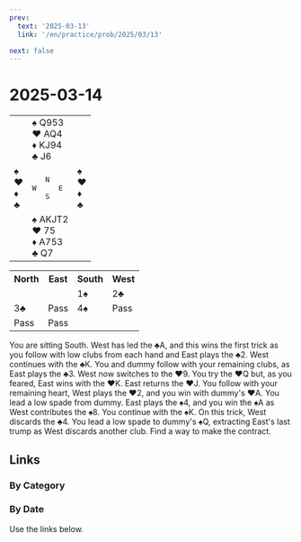 ```yaml
---
prev:
  text: '2025-03-13'
  link: '/en/practice/prob/2025/03/13'

next: false
---
```


# 2025-03-14

<table class="deal">
	<tr>
		<td></td>
		<td>♠ Q953<br>♥ AQ4<br>♦ KJ94<br>♣ J6</td>
		<td></td>
	</tr>
	<tr>
		<td>♠ <br>♥ <br>♦ <br>♣ </td>
		<td><pre>   N<br>W     E<br>   S</pre></td>
		<td>♠ <br>♥ <br>♦ <br>♣ </td>
	</tr>
	<tr>
		<td></td>
		<td>♠ AKJT2<br>♥ 75<br>♦ A753<br>♣ Q7</td>
		<td></td>
	</tr>
</table>

<table class="auction">
	<tr>
		<th>North</th>
		<th>East</th>
		<th>South</th>
		<th>West</th>
	</tr>
	<tr>
		<td></td>
		<td></td>
		<td>1♠</td>
		<td>2♣</td>
	</tr>
	<tr>
		<td>3♣</td>
		<td>Pass</td>
		<td>4♠</td>
		<td>Pass</td>
	</tr>
	<tr>
		<td>Pass</td>
		<td>Pass</td>
		<td></td>
		<td></td>
	</tr>
</table>

You are sitting South. West has led the ♣A, and this wins the first trick as you follow with low clubs from each hand and East plays the ♣2. West continues with the ♣K. You and dummy follow with your remaining clubs, as East plays the ♣3. West now switches to the ♥9. You try the ♥Q but, as you feared, East wins with the ♥K. East returns the ♥J. You follow with your remaining heart, West plays the ♥2, and you win with dummy's ♥A. You lead a low spade from dummy. East plays the ♠4, and you win the ♠A as West contributes the ♠8. You continue with the ♠K. On this trick, West discards the ♣4. You lead a low spade to dummy's ♠Q, extracting East's last trump as West discards another club. Find a way to make the contract.

## Links

[<Badge type="tip" text="Check Solution"/>](/en/learning/prob/2025/03/14)

### By Category

[<Badge type="tip" text="<--"/>](/en/practice/prob/2025/03/13)
[<Badge type="tip" text="Calendar"/>](/en/practice/calendar/2025/03)
[<Badge type="info" text="-->"/>](/en/practice/prob/2025/03/14#links)

### By Date

Use the links below.
